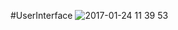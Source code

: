#UserInterface
![2017-01-24 11 39 53](https://cloud.githubusercontent.com/assets/22562082/22239985/e70025d6-e229-11e6-87a4-0da2a023f2b6.png)






